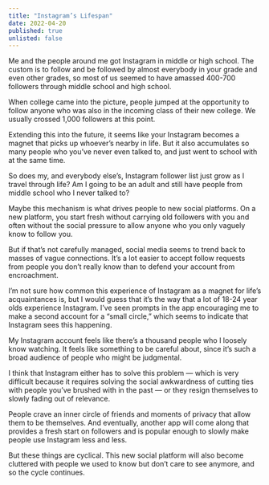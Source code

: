 ```yaml
---
title: "Instagram’s Lifespan"
date: 2022-04-20
published: true
unlisted: false
---
```


Me and the people around me got Instagram in middle or high school. The custom is to follow and be followed by almost everybody in your grade and even other grades, so most of us seemed to have amassed 400-700 followers through middle school and high school.

When college came into the picture, people jumped at the opportunity to follow anyone who was also in the incoming class of their new college. We usually crossed 1,000 followers at this point.

Extending this into the future, it seems like your Instagram becomes a magnet that picks up whoever’s nearby in life. But it also accumulates so many people who you’ve never even talked to, and just went to school with at the same time.

So does my, and everybody else’s, Instagram follower list just grow as I travel through life? Am I going to be an adult and still have people from middle school who I never talked to?

Maybe this mechanism is what drives people to new social platforms. On a new platform, you start fresh without carrying old followers with you and often without the social pressure to allow anyone who you only vaguely know to follow you.

But if that’s not carefully managed, social media seems to trend back to masses of vague connections. It’s a lot easier to accept follow requests from people you don’t really know than to defend your account from encroachment.

I’m not sure how common this experience of Instagram as a magnet for life’s acquaintances is, but I would guess that it’s the way that a lot of 18-24 year olds experience Instagram. I’ve seen prompts in the app encouraging me to make a second account for a “small circle,” which seems to indicate that Instagram sees this happening.

My Instagram account feels like there’s a thousand people who I loosely know watching. It feels like something to be careful about, since it’s such a broad audience of people who might be judgmental.

I think that Instagram either has to solve this problem — which is very difficult because it requires solving the social awkwardness of cutting ties with people you’ve brushed with in the past — or they resign themselves to slowly fading out of relevance.

People crave an inner circle of friends and moments of privacy that allow them to be themselves. And eventually, another app will come along that provides a fresh start on followers and is popular enough to slowly make people use Instagram less and less.

But these things are cyclical. This new social platform will also become cluttered with people we used to know but don’t care to see anymore, and so the cycle continues.
